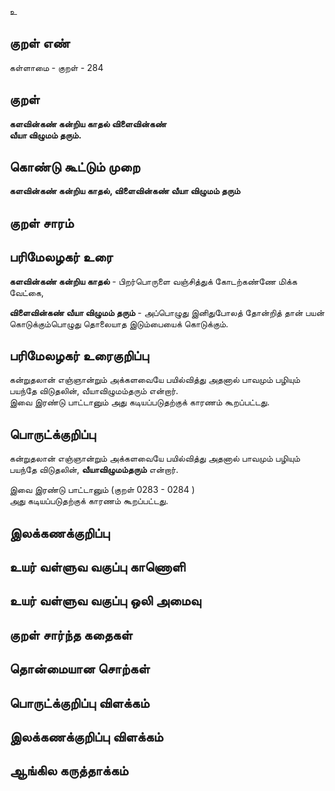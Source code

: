 உ

## குறள் எண் 

கள்ளாமை  - குறள் - 284  

## குறள் 

**களவின்கண் கன்றிய காதல் விளைவின்கண்  
வீயா விழுமம் தரும்.**

## கொண்டு கூட்டும் முறை

**களவின்கண் கன்றிய காதல், விளைவின்கண் வீயா விழுமம் தரும்**

## குறள் சாரம் 


## பரிமேலழகர் உரை

**களவின்கண் கன்றிய காதல்** - பிறர்பொருளை வஞ்சித்துக் கோடற்கண்ணே மிக்க வேட்கை,   

**விளைவின்கண் வீயா விழுமம் தரும்** - அப்பொழுது இனிதுபோலத் தோன்றித் தான் பயன் கொடுக்கும்பொழுது தொலையாத இடும்பையைக் கொடுக்கும்.  

## பரிமேலழகர் உரைகுறிப்பு   

கன்றுதலான் எஞ்ஞான்றும் அக்களவையே பயில்வித்து அதனால் பாவமும் பழியும் பயந்தே விடுதலின், வீயாவிழுமம்தரும் என்றார்.  
இவை இரண்டு பாட்டானும் அது கடியப்படுதற்குக் காரணம் கூறப்பட்டது.   

## பொருட்க்குறிப்பு 

கன்றுதலான் எஞ்ஞான்றும் அக்களவையே பயில்வித்து அதனால் பாவமும் பழியும் பயந்தே விடுதலின், **வீயாவிழுமம்தரும்** என்றார்.  

இவை இரண்டு பாட்டானும் (குறள் 0283 - 0284 )  
அது கடியப்படுதற்குக் காரணம் கூறப்பட்டது.   

## இலக்கணக்குறிப்பு  


## உயர் வள்ளுவ வகுப்பு காணொளி


## உயர் வள்ளுவ வகுப்பு ஒலி அமைவு 

 
## குறள் சார்ந்த கதைகள் 


## தொன்மையான சொற்கள்


## பொருட்க்குறிப்பு விளக்கம்


## இலக்கணக்குறிப்பு விளக்கம்


## ஆங்கில கருத்தாக்கம் 


